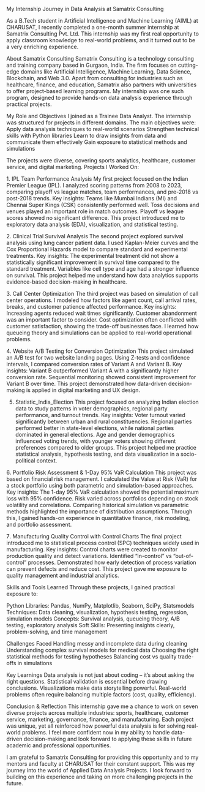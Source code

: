 My Internship Journey in Data Analysis at Samatrix Consulting

As a B.Tech student in Artificial Intelligence and Machine Learning (AIML) at CHARUSAT, I recently completed a one-month summer internship at Samatrix Consulting Pvt. Ltd. This internship was my first real opportunity to apply classroom knowledge to real-world problems, and it turned out to be a very enriching experience.

About Samatrix Consulting
Samatrix Consulting is a technology consulting and training company based in Gurgaon, India. The firm focuses on cutting-edge domains like Artificial Intelligence, Machine Learning, Data Science, Blockchain, and Web 3.0.
Apart from consulting for industries such as healthcare, finance, and education, Samatrix also partners with universities to offer project-based learning programs. My internship was one such program, designed to provide hands-on data analysis experience through practical projects.

My Role and Objectives
I joined as a Trainee Data Analyst. The internship was structured for projects in different domains. The main objectives were:
Apply data analysis techniques to real-world scenarios
Strengthen technical skills with Python libraries
Learn to draw insights from data and communicate them effectively
Gain exposure to statistical methods and simulations

The projects were diverse, covering sports analytics, healthcare, customer service, and digital marketing.
Projects I Worked On:

1️. IPL Team Performance Analysis
My first project focused on the Indian Premier League (IPL). I analyzed scoring patterns from 2008 to 2023, comparing playoff vs league matches, team performances, and pre-2018 vs post-2018 trends.
Key insights:
Teams like Mumbai Indians (MI) and Chennai Super Kings (CSK) consistently performed well.
Toss decisions and venues played an important role in match outcomes.
Playoff vs league scores showed no significant difference.
This project introduced me to exploratory data analysis (EDA), visualization, and statistical testing.

2️. Clinical Trial Survival Analysis
The second project explored survival analysis using lung cancer patient data. I used Kaplan-Meier curves and the Cox Proportional Hazards model to compare standard and experimental treatments.
Key insights:
The experimental treatment did not show a statistically significant improvement in survival time compared to the standard treatment.
Variables like cell type and age had a stronger influence on survival.
This project helped me understand how data analytics supports evidence-based decision-making in healthcare.

3️. Call Center Optimization
The third project was based on simulation of call center operations. I modeled how factors like agent count, call arrival rates, breaks, and customer patience affected performance.
Key insights:
Increasing agents reduced wait times significantly.
Customer abandonment was an important factor to consider.
Cost optimization often conflicted with customer satisfaction, showing the trade-off businesses face.
I learned how queueing theory and simulations can be applied to real-world operational problems.

4️. Website A/B Testing for Conversion Optimization
This project simulated an A/B test for two website landing pages. Using Z-tests and confidence intervals, I compared conversion rates of Variant A and Variant B.
Key insights:
Variant B outperformed Variant A with a significantly higher conversion rate.
Sequential monitoring showed consistent improvement for Variant B over time.
This project demonstrated how data-driven decision-making is applied in digital marketing and UX design.

5. Statistic_India_Election
This project focused on analyzing Indian election data to study patterns in voter demographics, regional party performance, and turnout trends.
Key insights:
Voter turnout varied significantly between urban and rural constituencies.
Regional parties performed better in state-level elections, while national parties dominated in general elections.
Age and gender demographics influenced voting trends, with younger voters showing different preferences compared to older groups.
This project helped me practice statistical analysis, hypothesis testing, and data visualization in a socio-political context.

6️. Portfolio Risk Assessment & 1-Day 95% VaR Calculation
This project was based on financial risk management. I calculated the Value at Risk (VaR) for a stock portfolio using both parametric and simulation-based approaches.
Key insights:
The 1-day 95% VaR calculation showed the potential maximum loss with 95% confidence.
Risk varied across portfolios depending on stock volatility and correlations.
Comparing historical simulation vs parametric methods highlighted the importance of distribution assumptions.
Through this, I gained hands-on experience in quantitative finance, risk modeling, and portfolio assessment.

7️. Manufacturing Quality Control with Control Charts
The final project introduced me to statistical process control (SPC) techniques widely used in manufacturing.
Key insights:
Control charts were created to monitor production quality and detect variations.
Identified “in-control” vs “out-of-control” processes.
Demonstrated how early detection of process variation can prevent defects and reduce cost.
This project gave me exposure to quality management and industrial analytics.

Skills and Tools Learned
Through these projects, I gained practical exposure to:

Python Libraries: Pandas, NumPy, Matplotlib, Seaborn, SciPy, Statsmodels
Techniques: Data cleaning, visualization, hypothesis testing, regression, simulation models
Concepts: Survival analysis, queueing theory, A/B testing, exploratory analysis
Soft Skills: Presenting insights clearly, problem-solving, and time management

Challenges Faced
Handling messy and incomplete data during cleaning
Understanding complex survival models for medical data
Choosing the right statistical methods for testing hypotheses
Balancing cost vs quality trade-offs in simulations

Key Learnings
Data analysis is not just about coding – it’s about asking the right questions.
Statistical validation is essential before drawing conclusions.
Visualizations make data storytelling powerful.
Real-world problems often require balancing multiple factors (cost, quality, efficiency).

Conclusion & Reflection
This internship gave me a chance to work on seven diverse projects across multiple industries: sports, healthcare, customer service, marketing, governance, finance, and manufacturing. Each project was unique, yet all reinforced how powerful data analysis is for solving real-world problems.
I feel more confident now in my ability to handle data-driven decision-making and look forward to applying these skills in future academic and professional opportunities.

I am grateful to Samatrix Consulting for providing this opportunity and to my mentors and faculty at CHARUSAT for their constant support.
This was my journey into the world of Applied Data Analysis Projects. I look forward to building on this experience and taking on more challenging projects in the future.
